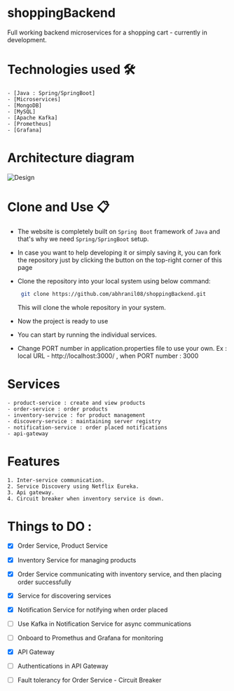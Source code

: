 # shoppingBackend
Full working backend microservices for a shopping cart - currently in development.


# Technologies used 🛠️
```
- [Java : Spring/SpringBoot]
- [Microservices]
- [MongoDB] 
- [MySQL]
- [Apache Kafka]
- [Prometheus]
- [Grafana]
```
# Architecture diagram
![Design](https://user-images.githubusercontent.com/17013083/235370024-4427546e-d403-4158-bdb8-95eabbaa7ef9.png)

# Clone and Use 📋

- The website is completely built on `Spring Boot` framework of `Java` and that's why we need `Spring/SpringBoot` setup.
- In case you want to help developing it or simply saving it, you can fork the repository just by clicking the button on the top-right corner of this page
- Clone the repository into your local system using below command:
  ```bash
   git clone https://github.com/abhranil08/shoppingBackend.git
  ```
  This will clone the whole repository in your system.
  
- Now the project is ready to use
- You can start by running the individual services.
- Change PORT number in application.properties file to use your own. Ex : local URL - http://localhost:3000/ , when PORT number : 3000

# Services
```
- product-service : create and view products
- order-service : order products
- inventory-service : for product management
- discovery-service : maintaining server registry
- notification-service : order placed notifications
- api-gateway
```

# Features
```
1. Inter-service communication.
2. Service Discovery using Netflix Eureka.
3. Api gateway.
4. Circuit breaker when inventory service is down.
```

# Things to DO :
- [x] Order Service, Product Service
- [x] Inventory Service for managing products
- [x] Order Service communicating with inventory service, and then placing order successfully
- [x] Service for discovering services
- [x] Notification Service for notifying when order placed
- [ ] Use Kafka in Notification Service for async communications
- [ ] Onboard to Promethus and Grafana for monitoring
- [x] API Gateway
- [ ] Authentications in API Gateway
- [ ] Fault tolerancy for Order Service - Circuit Breaker

